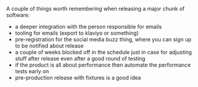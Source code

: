 A couple of things worth remembering when releasing a major chunk of software:

- a deeper integration with the person responsible for emails
- tooling for emails (export to klaviyo or something)
- pre-registration for the social media buzz thing, where you can sign up to be notified about release
- a couple of weeks blocked off in the schedule just in case for adjusting stuff after release even after a good round of testing
- if the product is all about performance then automate the performance tests early on
- pre-production release with fixtures is a good idea
